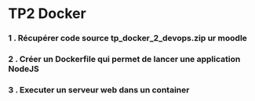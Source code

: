 # TP2 Docker
### 1 . Récupérer code source tp_docker_2_devops.zip ur moodle
### 2 . Créer un Dockerfile qui permet de lancer une application NodeJS

### 3 . Executer un serveur web dans un container 